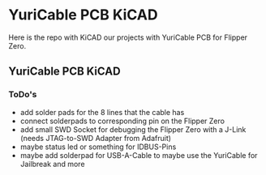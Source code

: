 # YuriCable PCB KiCAD

Here is the repo with KiCAD our projects with YuriCable PCB for Flipper Zero.

## YuriCable PCB KiCAD

### ToDo's
* add solder pads for the 8 lines that the cable has
* connect solderpads to corresponding pin on the Flipper Zero
* add small SWD Socket for debugging the Flipper Zero with a J-Link (needs JTAG-to-SWD Adapter from Adafruit)
* maybe status led or something for IDBUS-Pins
* maybe add solderpad for USB-A-Cable to maybe use the YuriCable for Jailbreak and more